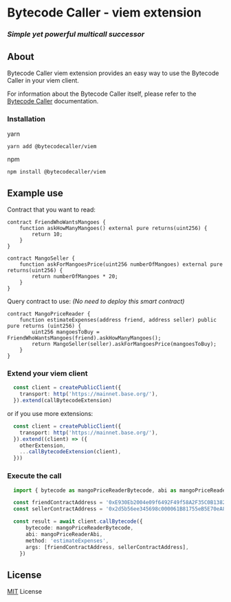 # Bytecode Caller - viem extension

### *Simple yet powerful multicall successor*

## About

Bytecode Caller viem extension provides an easy way to use the Bytecode Caller in your viem client.

For information about the Bytecode Caller itself, please refer to the [Bytecode Caller](../core/README.md) documentation.

### Installation

yarn

```
yarn add @bytecodecaller/viem
```

npm
```
npm install @bytecodecaller/viem
```

## Example use

Contract that you want to read:

```solidity
contract FriendWhoWantsMangoes {
    function askHowManyMangoes() external pure returns(uint256) {
        return 10;
    }
}

contract MangoSeller {
    function askForMangoesPrice(uint256 numberOfMangoes) external pure returns(uint256) {
        return numberOfMangoes * 20;
    }
}
```

Query contract to use: *(No need to deploy this smart contract)*

```solidity
contract MangoPriceReader {
    function estimateExpenses(address friend, address seller) public pure returns (uint256) {
        uint256 mangoesToBuy = FriendWhoWantsMangoes(friend).askHowManyMangoes();
        return MangoSeller(seller).askForMangoesPrice(mangoesToBuy);
    }
}
```

### Extend your viem client

```typescript
  const client = createPublicClient({
    transport: http('https://mainnet.base.org/'),
  }).extend(callBytecodeExtension)
```

or if you use more extensions:

```typescript
  const client = createPublicClient({
    transport: http('https://mainnet.base.org/'),
  }).extend((client) => ({
    otherExtension,
    ...callBytecodeExtension(client),
  }))
```

### Execute the call

```typescript
  import { bytecode as mangoPriceReaderBytecode, abi as mangoPriceReaderAbi } from 'build/MangoPriceReader.sol/MangoPriceReader.json'

  const friendContractAddress = '0xE930Eb2004e09f6492F49f58A2F35C0B1382c68C'
  const sellerContractAddress = '0x2d5b56ee345698c000061B81755eB5E70eA8DEa1'

  const result = await client.callBytecode({
      bytecode: mangoPriceReaderBytecode,
      abi: mangoPriceReaderAbi,
      method: 'estimateExpenses',
      args: [friendContractAddress, sellerContractAddress],
    })
```

## License

[MIT](LICENSE.md) License
